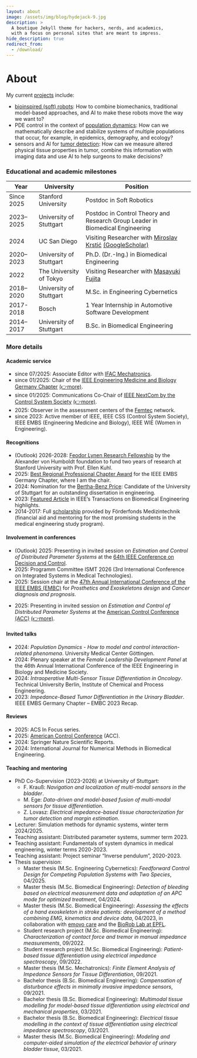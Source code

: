 ```yaml
---
layout: about
image: /assets/img/blog/hydejack-9.jpg
description: >
  A boutique Jekyll theme for hackers, nerds, and academics,
  with a focus on personal sites that are meant to impress.
hide_description: true
redirect_from:
  - /download/
---
```


# About

<!--author-->

My current [projects](/projects/) include:
* [bioinspired (soft) robots](/projects/trunk-project/): How to combine biomechanics, traditional model-based approaches, and AI to make these robots move the way we want to?
* PDE control in the context of [population dynamics](/projects/popdyn/): How can we mathematically describe and stabilize systems of multiple populations that occur, for example, in epidemics, demography, and ecology?
* sensors and AI for [tumor detection](/projects/grk/): How can we measure altered physical tissue properties in tumor, combine this information with imaging data and use AI to help surgeons to make decisions?

### Educational and academic milestones

| Year        | University              | Position                                          |
|-------------|--------------------------------------|-------------------------------------------------------------|
| Since 2025  | Stanford University                  | Postdoc in Soft Robotics                                    |
| 2023–2025   | University of Stuttgart              | Postdoc in Control Theory and Research Group Leader in Biomedical Engineering |
| 2024        | UC San Diego                         | Visiting Researcher with [Miroslav Krstić](https://flyingv.ucsd.edu) [(GoogleScholar)](https://scholar.google.com/citations?user=V6MAuuoAAAAJ&hl=en)                 |
| 2020–2023   | University of Stuttgart              | Ph.D. (Dr.-Ing.) in Biomedical Engineering                  |
| 2022        | The University of Tokyo              | Visiting Researcher with [Masayuki Fujita](https://scholar.google.com/citations?user=0LBPJ7MAAAAJ&hl=en)                 |
| 2018–2020   | University of Stuttgart              | M.Sc. in Engineering Cybernetics                            |
| 2017-2018   | Bosch                                | 1 Year Internship in Automotive Software Development               |
| 2014–2017   | University of Stuttgart              | B.Sc. in Biomedical Engineering                             |



### More details

#### Academic service
* since 07/2025: Associate Editor with [IFAC Mechatronics](https://www.sciencedirect.com/journal/mechatronics).
* since 01/2025: Chair of the [IEEE Engineering Medicine and Biology Germany Chapter](https://www.ieee.de/chapterpage_emb/) [(👉more)](/_posts/2025-01-01-embs.md).
* since 01/2025: Communications Co-Chair of [IEEE NextCom by the Control System Society](https://sites.google.com/view/css-nextcom/home?authuser=0) [(👉more)](/_posts/2025-02-01-nextcom.md).
* 2025: Observer in the assessment centers of the [Femtec](https://www.femtec.org/en/) network.
* since 2023: Active member of IEEE, IEEE CSS (Control System Society), IEEE EMBS (Engineering Medicine and Biology), IEEE WIE (Women in Engineering).


#### Recognitions
* (Outlook) 2026-2028: [Feodor Lynen Research Fellowship](https://www.humboldt-foundation.de/bewerben/foerderprogramme/feodor-lynen-forschungsstipendium) by the Alexander von Humboldt foundation to fund two years of research at Stanford University with Prof. Ellen Kuhl.
* 2025: [Best Regional Professional Chapter Award](https://www.embs.org/membership/chapters/regional-chapter-awards/) for the IEEE EMBS Germany Chapter, where I am the chair.
* 2024: Nomination for the [Bertha-Benz Price](https://www.daimler-benz-stiftung.de/cms/en/promote/bertha-benz-prizex/the-prize.html): Candidate of the University of Stuttgart for an outstanding dissertation in engineering.
* 2023: [Featured Article](https://www.embs.org/tbme/articles/enhancing-tissue-impedance-measurement-through-modeling-of-fluid-flow-during-viscoelastic-relaxation/) in IEEE’s Transactions on Biomedical Engineering highlights.
* 2014-2017: Full [scholarship](https://www.student.uni-stuttgart.de/studiengang/Medizintechnik-B.Sc./?page=frderfonds) provided by Förderfonds Medizintechnik (financial aid and mentoring for the most promising students in the medical engineering study program).

#### Involvement in conferences
* (Outlook) 2025: Presenting in invited session on *Estimation and Control of Distributed Parameter Systems* at the [64th IEEE Conference on Decision and Control](https://cdc2025.ieeecss.org).
*	2025: Programm Committee ISMT 2026 (3rd International Conference on Integrated Systems in Medical Technologies).
* 2025: Session chair at the [47th Annual International Conference of the IEEE EMBS (EMBC)](https://embc.embs.org/2025/) for *Prosthetics and Exoskeletons design* and *Cancer diagnosis and prognosis*.
<!-- * 2025: Attending [47th Annual International Conference of the IEEE EMBS (EMBC)](https://embc.embs.org/2025/) with three last-author papers [(👉more)](/_posts/2025-07-14-embc.md). -->
* 2025: Presenting in invited session on *Estimation and Control of Distributed Parameter Systems*  at the [American Control Conference (ACC)](https://acc2025.a2c2.org) [(👉more)](/_posts/2025-07-01-acc.md).


#### Invited talks
* 2024: *Population Dynamics - How to model and control interaction-related phenomena*. University Medical Center Göttingen.
* 2024: Plenary speaker at the *Female Leadership Development Panel* at the 46th Annual International Conference of the IEEE Engineering in Biology and Medicine Society.
*	2024: *Intraoperative Multi-Sensor Tissue Differentiation in Oncology*. Technical University Berlin, Institute of Chemical and Process Engineering.
*	2023: *Impedance-Based Tumor Differentiation in the Urinary Bladder*. IEEE EMBS Germany Chapter – EMBC 2023 Recap.

#### Reviews
* 2025: ACS In Focus series.
*	2025: [American Control Conference](https://acc2025.a2c2.org) (ACC).
*	2024: Springer Nature Scientific Reports.
*	2024: International Journal for Numerical Methods in Biomedical Engineering.

#### Teaching and mentoring
* PhD Co-Supervision (2023-2026) at University of Stuttgart:
  * F. Krauß: *Navigation and localization of multi-modal sensors in the bladder*.
  * M. Ege: *Data-driven and model-based fusion of multi-modal sensors for tissue differentiation*.
  * Z. Lovasz: *Electrical impedance-based tissue characterization for tumor detection and margin estimation*.
* Lecturer: Simulation methods for dynamic systems, winter term 2024/2025.
*	Teaching assistant: Distributed parameter systems, summer term 2023.
*	Teaching assistant: Fundamentals of system dynamics in medical engineering, winter terms 2020-2023.
*	Teaching assistant: Project seminar “Inverse pendulum”, 2020-2023.
* Thesis supervision: 
  * Master thesis (M.Sc. Engineering Cybernetics): *Feedforward Control Design for Competing Population Systems with Two Species*, 04/2025.
  * Master thesis (M.Sc. Biomedical Engineering): *Detection of bleeding based on electrical measurement data and adaptation of an APC mode for optimized treatment*, 04/2024.
  * Master thesis (M.Sc. Biomedical Engineering): *Assessing the effects of a hand exoskeleton in stroke patients: development of a method combining EMG, kinematics and device data*, 04/2023, in collaboration with [emovo care](https://www.google.com/search?client=safari&rls=en&q=emovo+care&ie=UTF-8&oe=UTF-8) and the [BioRob Lab at EPFL](https://www.epfl.ch/labs/biorob/).
  * Student research project (M.Sc. Biomedical Engineering): *Characterization of contact force and tremor in manual impedance measurements*, 09/2022.
  * Student research project (M.Sc. Biomedical Engineering): *Patient-based tissue differentiation using electrical impedance spectroscopy*, 09/2022.
  * Master thesis (M.Sc. Mechatronics): *Finite Element Analysis of Impedance Sensors for Tissue Differentiation*, 09/2021.
  * Bachelor thesis (B.Sc. Biomedical Engineering): *Compensation of disturbance effects in minimally invasive impedance sensors*, 09/2021.
  * Bachelor thesis (B.Sc. Biomedical Engineering): *Multimodal tissue modelling for model-based tissue differentiation using electrical and mechanical properties*, 03/2021.
  * Bachelor thesis (B.Sc. Biomedical Engineering): *Electrical tissue modelling in the context of tissue differentiation using electrical impedance spectroscopy*, 03/2021.
  * Master thesis (M.Sc. Biomedical Engineering): *Modeling and computer-aided simulation of the electrical behavior of urinary bladder tissue*, 03/2021.

  



[jekyll]: https://jekyllrb.com

[blog]: /
[portfolio]: https://hydejack.com/examples/
[resume]: https://hydejack.com/resume/
[download]: https://hydejack.com/download/
[welcome]: https://hydejack.com/
[forms]: https://hydejack.com/forms-by-example/

[features]: #features
[news]: #build-an-audience
[syntax]: #syntax-highlighting
[latex]: #beautiful-math
<!-- [dark]: https://hydejack.com/blog/hydejack/2018-09-01-introducing-dark-mode/ -->
[search]: https://hydejack.com/#_search-input
[grid]: https://hydejack.com/blog/hydejack/

[lic]: LICENSE.md
[pro]: licenses/PRO.md
[docs]: docs/README.md
[ofln]: docs/advanced.md#enabling-offline-support
[math]: docs/writing.md#adding-math

[kit]: https://github.com/hydecorp/hydejack-starter-kit/releases
[src]: https://github.com/hydecorp/hydejack
[gem]: https://rubygems.org/gems/jekyll-theme-hydejack
[buy]: https://gum.co/nuOluY

[gpss]: https://developers.google.com/speed/pagespeed/insights/?url=https%3A%2F%2Fhydejack.com%2Fdocs%2F
[rouge]: http://rouge.jneen.net
[katex]: https://khan.github.io/KaTeX/
[mathjax]: https://www.mathjax.org/
